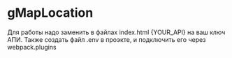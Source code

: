 # gMapLocation

Для работы надо заменить в файлах index.html {YOUR_API} на ваш ключ АПИ. Также создать файл .env в проэкте, и подключить его через webpack.plugins
